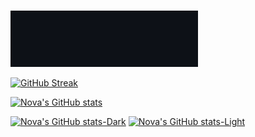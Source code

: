#

<img src="./assets/github-gif1_v2.gif" alt="Typing animation" width="300" height="auto" />

[![GitHub Streak](https://streak-stats.demolab.com/?user=SidusLunare&theme=dark)](https://git.io/streak-stats)

[![Nova's GitHub stats](https://github-readme-stats.vercel.app/api?username=SidusLunare&show_icons=true&theme=dark)](https://github.com/anuraghazra/github-readme-stats)

[![Nova's GitHub stats-Dark](https://github-readme-stats.vercel.app/api?username=SidusLunare&show_icons=true&theme=dark#gh-dark-mode-only)](https://github.com/anuraghazra/github-readme-stats#gh-dark-mode-only)
[![Nova's GitHub stats-Light](https://github-readme-stats.vercel.app/api?username=SidusLunare&show_icons=true&theme=default#gh-light-mode-only)](https://github.com/anuraghazra/github-readme-stats#gh-light-mode-only)
